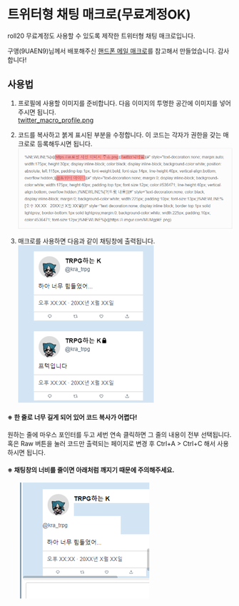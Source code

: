 # 트위터형 채팅 매크로(무료계정OK)

roll20 무료계정도 사용할 수 있도록 제작한 트위터형 채팅 매크로입니다.  

구앵(9UAEN9)님께서 배포해주신 [핸드폰 메일 매크로](https://twitter.com/9UAEN9/status/1548529733087875072)를 참고해서 만들었습니다. 감사합니다!  

## 사용법
1. 프로필에 사용할 이미지를 준비합니다. 다음 이미지의 투명한 공간에 이미지를 넣어 주시면 됩니다.  
[twitter_macro_profile.png](https://raw.githubusercontent.com/kthelimit/roll20_tips/main/images/twitter_macro_profile.png)

2. 코드를 복사하고 붉게 표시된 부분을 수정합니다. 이 코드는 각자가 권한을 갖는 매크로로 등록해두시면 됩니다.  
![](https://raw.githubusercontent.com/kthelimit/roll20_tips/main/images/twitter_macro_1.png)

3. 매크로를 사용하면 다음과 같이 채팅창에 출력됩니다.  
![](https://raw.githubusercontent.com/kthelimit/roll20_tips/main/images/twitter_macro_2.png)

#### ※ 한 줄로 너무 길게 되어 있어 코드 복사가 어렵다! 
원하는 줄에 마우스 포인터를 두고 세번 연속 클릭하면 그 줄의 내용이 전부 선택됩니다.  
혹은 Raw 버튼을 눌러 코드만 출력되는 페이지로 변경 후 Ctrl+A > Ctrl+C 해서 사용하시면 됩니다.

#### ※ 채팅창의 너비를 줄이면 아래처럼 깨지기 때문에 주의해주세요.  
　　![](https://raw.githubusercontent.com/kthelimit/roll20_tips/main/images/twitter_macro_3.png)

